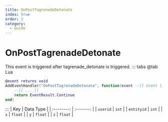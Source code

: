 ```yaml
---
title: OnPostTagrenadeDetonate
index: true
order: 2
category:
  - Guide
---
```


# OnPostTagrenadeDetonate
This event is triggered after tagrenade_detonate is triggered.
::: tabs
@tab Lua
```lua
@event returns void
AddEventHandler("OnPostTagrenadeDetonate", function(event --[[ Event ]])
    --[[ ... ]]
    return EventResult.Continue
end)
```

:::
|     Key    | Data Type |
| :--------: | :-------: |
|  `userid`  |   `int`   |
| `entityid` |   `int`   |
|     `x`    |  `float`  |
|     `y`    |  `float`  |
|     `z`    |  `float`  |